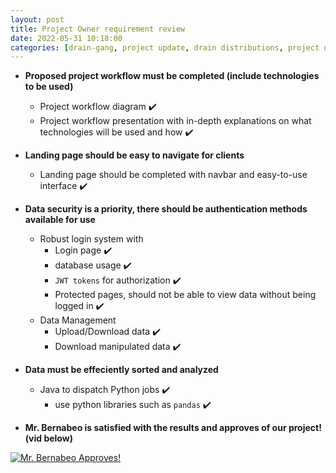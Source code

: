 ```yaml
---
layout: post
title: Project Owner requirement review
date: 2022-05-31 10:18:00
categories: [drain-gang, project update, drain distributions, project delivery]
---
```

- **Proposed project workflow must be completed (include technologies to be used)**
    - Project workflow diagram ✔️ 
    - Project workflow presentation with in-depth explanations on what technologies will be used and how ✔️ 
- **Landing page should be easy to navigate for clients**
    - Landing page should be completed with navbar and easy-to-use interface ✔️ 
- **Data security is a priority, there should be authentication methods available for use**
    - Robust login system with 
        - Login page ✔️ 
        - database usage ✔️ 
        - `JWT tokens` for authorization ✔️ 
        - Protected pages, should not be able to view data without being logged in ✔️ 
    - Data Management
        - Upload/Download data ✔️ 
        - Download manipulated data ✔️ 
- **Data must be effeciently sorted and analyzed**
    - Java to dispatch Python jobs  ✔️ 
        - use python libraries such as `pandas` ✔️ 

- **Mr. Bernabeo is satisfied with the results and approves of our project! (vid below)** <br>

[![Mr. Bernabeo Approves!](https://img.youtube.com/vi/zgUrTIb8xyg/0.jpg)](https://www.youtube.com/watch?v=zgUrTIb8xyg)


        
